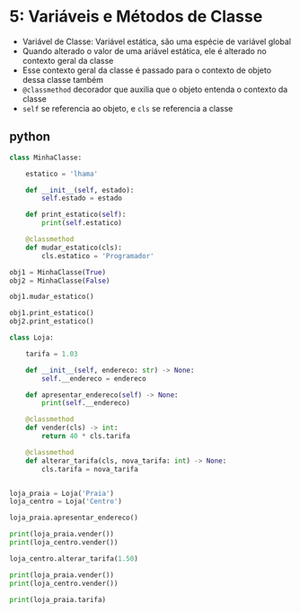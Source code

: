 # 5: Variáveis e Métodos de Classe

- Variável de Classe: Variável estática, são uma espécie de variável global
- Quando alterado o valor de uma ariável estática, ele é alterado no contexto geral da classe
- Esse contexto geral da classe é passado para o contexto de objeto dessa classe também
- `@classmethod` decorador que auxilia que o objeto entenda o contexto da classe
- `self` se referencia ao objeto, e `cls` se referencia a classe
 
## python

```python
class MinhaClasse:

    estatico = 'lhama'

    def __init__(self, estado):
        self.estado = estado

    def print_estatico(self):
        print(self.estatico)

    @classmethod
    def mudar_estatico(cls):
        cls.estatico = 'Programador'

obj1 = MinhaClasse(True)
obj2 = MinhaClasse(False)

obj1.mudar_estatico()

obj1.print_estatico()
obj2.print_estatico()
```

```python
class Loja:

    tarifa = 1.03

    def __init__(self, endereco: str) -> None:
        self.__endereco = endereco

    def apresentar_endereco(self) -> None:
        print(self.__endereco)

    @classmethod
    def vender(cls) -> int:
        return 40 * cls.tarifa

    @classmethod
    def alterar_tarifa(cls, nova_tarifa: int) -> None:
        cls.tarifa = nova_tarifa


loja_praia = Loja('Praia')
loja_centro = Loja('Centro')

loja_praia.apresentar_endereco()

print(loja_praia.vender())
print(loja_centro.vender())

loja_centro.alterar_tarifa(1.50)

print(loja_praia.vender())
print(loja_centro.vender())

print(loja_praia.tarifa)
```